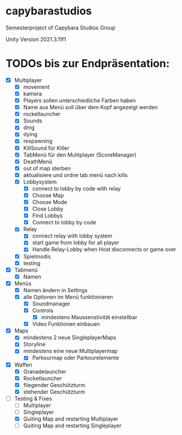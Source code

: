 # capybarastudios
Semesterproject of Capybara Studios Group

Unity Version
2021.3.11f1

# TODOs bis zur Endpräsentation:
- [x] Multiplayer
  - [x] movement
  - [x] kamera
  - [x] Players sollen unterschiedliche Farben haben
  - [x] Name aus Menü soll über dem Kopf angezeigt werden
  - [x] rocketlauncher
  - [x] Sounds
  - [x] dmg
  - [x] dying
  - [x] respawning
  - [x] KillSound für Killer
  - [x] TabMenü für den Multiplayer (ScoreManager)
  - [x] DeathMenü
  - [x] out of map sterben
  - [x] aktualisiere und ordne tab menü nach kills
  - [x] Lobbysystem
    - [x] connect to lobby by code with relay
    - [x] Choose Map
    - [x] Choose Mode
    - [x] Close Lobby
    - [x] Find Lobbys
    - [x] Connect to lobby by code
  - [x] Relay
    - [x] connect relay with lobby system
    - [x] start game from lobby for all player
    - [x] Handle Relay-Lobby when Host disconnects or game over
  - [x] Spielmodis
  - [x] testing

- [x] Tabmenü
   - [x] Namen

- [x] Menüs
  - [x] Namen ändern in Settings
  - [x] alle Optionen im Menü funktionieren
    - [x] Soundmanager
    - [x] Controls 
      - [x] mindestens Maussenstivität einstellbar
    - [x] Video Funktionen einbauen

- [x] Maps
  - [x] mindestens 2 neue SingleplayerMaps
  - [x] Storyline
  - [x] mindestens eine neue Multiplayermap
    - [x] Parkourmap oder Parkourelemente

- [x] Waffen
  - [x] Granadelauncher
  - [x] Rocketlauncher
  - [x] fliegender Geschützturm
  - [x] stehender Geschützturm

- [ ] Testing & Fixes
  - [ ] Multiplayer
  - [ ] Singleplayer
  - [x] Quiting Map and restarting Multiplayer
  - [ ] Quiting Map and restarting Singleplayer

